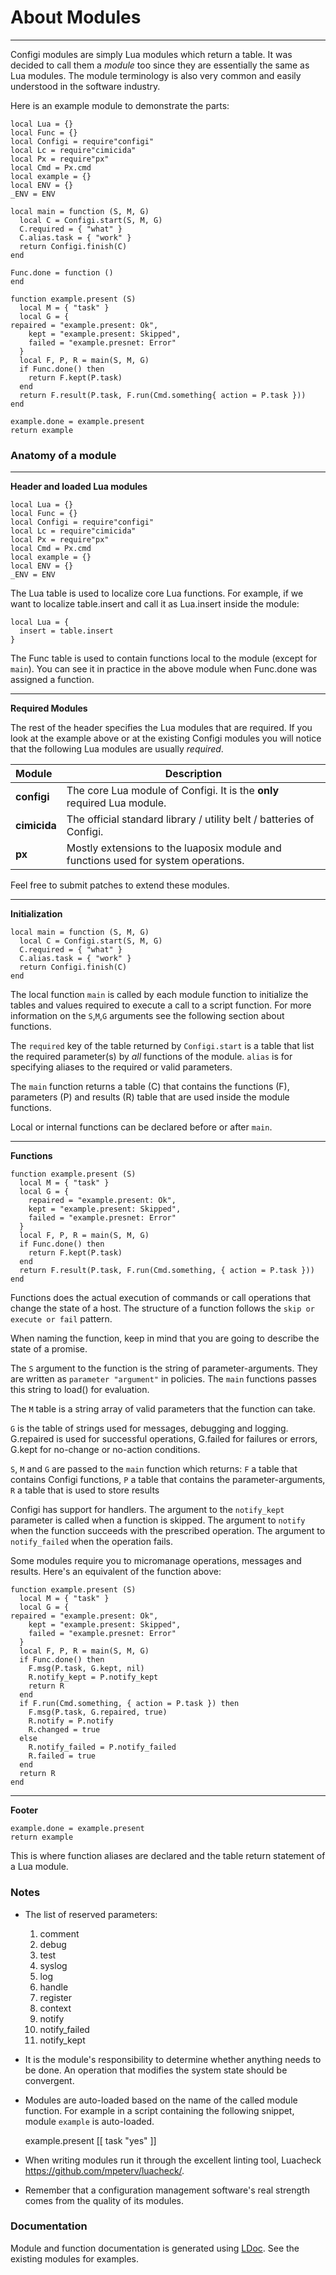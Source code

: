 # About Modules

---

Configi modules are simply Lua modules which return a table. It was decided to call them a *module* too since they are essentially the same as Lua modules. The module terminology is also very common and easily understood in the software industry.


Here is an example module to demonstrate the parts:

    local Lua = {}
    local Func = {}
    local Configi = require"configi"
    local Lc = require"cimicida"
    local Px = require"px"
    local Cmd = Px.cmd
    local example = {}
    local ENV = {}
    _ENV = ENV

    local main = function (S, M, G)
      local C = Configi.start(S, M, G)
      C.required = { "what" }
      C.alias.task = { "work" }
      return Configi.finish(C)
    end

    Func.done = function ()
    end

    function example.present (S)
      local M = { "task" }
      local G = {
   	repaired = "example.present: Ok",
        kept = "example.present: Skipped",
        failed = "example.presnet: Error"
      }
      local F, P, R = main(S, M, G)
      if Func.done() then
        return F.kept(P.task)
      end
      return F.result(P.task, F.run(Cmd.something{ action = P.task }))
    end

    example.done = example.present
    return example

### Anatomy of a module
___
__Header and loaded Lua modules__

    local Lua = {}
    local Func = {}
    local Configi = require"configi"
    local Lc = require"cimicida"
    local Px = require"px"
    local Cmd = Px.cmd
    local example = {}
    local ENV = {}
    _ENV = ENV

The Lua table is used to localize core Lua functions. For example, if we want to localize table.insert and call it as Lua.insert inside the module:

    local Lua = {
      insert = table.insert
    }

The Func table is used to contain functions local to the module (except for `main`). You can see it in practice in the above module when Func.done was assigned a function.

___
__Required Modules__

The rest of the header specifies the Lua modules that are required. If you look at the example above or at the existing Configi modules you will notice that the following Lua modules are usually *required*.

  Module       | Description
:--------------|-------------------------------------------------------------------------------
__configi__    | The core Lua module of Configi. It is the **only** required Lua module.
__cimicida__   | The official standard library / utility belt / batteries of Configi.
__px__         | Mostly extensions to the luaposix module and functions used for system operations.

Feel free to submit patches to extend these modules.

___
__Initialization__

    local main = function (S, M, G)
      local C = Configi.start(S, M, G)
      C.required = { "what" }
      C.alias.task = { "work" }
      return Configi.finish(C)
    end

The local function `main` is called by each module function to initialize the tables and values required to execute a call to a script function. For more information on the `S`,`M`,`G` arguments see the following section about functions.

The `required` key of the table returned by `Configi.start` is a table that list the required parameter(s) by *all* functions of the module. `alias` is for specifying aliases to the required or valid parameters.

The `main` function returns a table (C) that contains the functions (F), parameters (P) and results (R) table that are used inside the module functions.

Local or internal functions can be declared before or after `main`.

___
__Functions__

    function example.present (S)
      local M = { "task" }
      local G = {
        repaired = "example.present: Ok",
        kept = "example.present: Skipped",
        failed = "example.presnet: Error"
      }
      local F, P, R = main(S, M, G)
      if Func.done() then
        return F.kept(P.task)
      end
      return F.result(P.task, F.run(Cmd.something, { action = P.task }))
    end

Functions does the actual execution of commands or call operations that change the state of a host. The structure of a function follows the `skip or execute or fail` pattern.

When naming the function, keep in mind that you are going to describe the state of a promise.

The `S` argument to the function is the string of parameter-arguments. They are written as `parameter "argument"` in policies. The `main` functions passes this string to load() for evaluation.

The `M` table is a string array of valid parameters that the function can take.

`G` is the table of strings used for messages, debugging and logging. G.repaired is used for successful operations, G.failed for failures or errors, G.kept for no-change or no-action conditions.

`S`, `M` and `G` are passed to the `main` function which returns: `F` a table that contains Configi functions, `P` a table that contains the parameter-arguments, `R` a table that is used to store results

Configi has support for handlers. The argument to the `notify_kept` parameter is called when a function is skipped. The argument to `notify` when the function succeeds with the prescribed operation. The argument to `notify_failed` when the operation fails.

Some modules require you to micromanage operations, messages and results. Here's an equivalent of the function above:

    function example.present (S)
      local M = { "task" }
      local G = {
	repaired = "example.present: Ok",
        kept = "example.present: Skipped",
        failed = "example.presnet: Error"
      }
      local F, P, R = main(S, M, G)
      if Func.done() then
        F.msg(P.task, G.kept, nil)
        R.notify_kept = P.notify_kept
        return R
      end
      if F.run(Cmd.something, { action = P.task }) then
        F.msg(P.task, G.repaired, true)
        R.notify = P.notify
        R.changed = true
      else
        R.notify_failed = P.notify_failed
        R.failed = true
      end
      return R
    end

___
__Footer__

    example.done = example.present
    return example

This is where function aliases are declared and the table return statement of a Lua module.

### Notes

* The list of reserved parameters:
    1. comment
    1. debug
    1. test
    1. syslog
    1. log
    1. handle
    1. register
    1. context
    1. notify
    1. notify_failed
    1. notify_kept

* It is the module's responsibility to determine whether anything needs to be done. An operation that modifies the system state should be convergent.

* Modules are auto-loaded based on the name of the called module function. For example in a script containing the following snippet, module `example` is auto-loaded.

    example.present [[
      task "yes"
    ]]

* When writing modules run it through the excellent linting tool, Luacheck <https://github.com/mpeterv/luacheck/>.

* Remember that a configuration management software's real strength comes from the quality of its modules.

### Documentation

Module and function documentation is generated using [LDoc](https://github.com/stevedonovan/LDoc). See the existing modules for examples.
